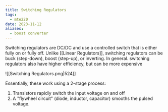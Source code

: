 ```yaml
---
title: Switching Regulators
tags:
  - mte220
date: 2023-11-12
aliases:
  - boost converter
---
```

Switching regulators are DC/DC and use a controlled switch that is either fully on or fully off. Unlike [[Linear Regulators]], switching regulators can be buck (step-down), boost (step-up), or inverting. In general. switching regulators also have higher efficiency, but can be more expensive

![[Switching Regulators.png|524]]

Essentially, these work using a 2-stage process:
1. Transistors rapidly switch the input voltage on and off
2. A "flywheel circuit" (diode, inductor, capacitor) smooths the pulsed voltage.